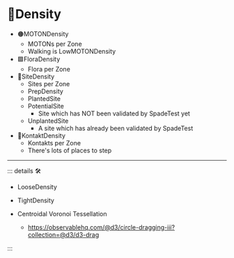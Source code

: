 # 🔻<via>Density</via>

- 🟠<motor>MOTONDensity</motor>
    - MOTONs per Zone
    - Walking is LowMOTONDensity
- 🟩<ekos>FloraDensity</ekos>
    - Flora per Zone
- 🔻<via>SiteDensity</via>
    - Sites per Zone
    - PrepDensity
    - PlantedSite
    - PotentialSite
        - Site which has NOT been validated by SpadeTest yet
    - UnplantedSite
        - A site which has already been validated by SpadeTest
- 🔻<via>KontaktDensity</via>
    - Kontakts per Zone
    - There's lots of places to step

---

<!-- =================================================== -->
<!-- =================================================== -->
<!-- =================================================== -->
<!-- =================================================== -->
<!-- =================================================== -->
::: details 🛠

- LooseDensity
- TightDensity

- Centroidal Voronoi Tessellation
    - <https://observablehq.com/@d3/circle-dragging-iii?collection=@d3/d3-drag>

:::
